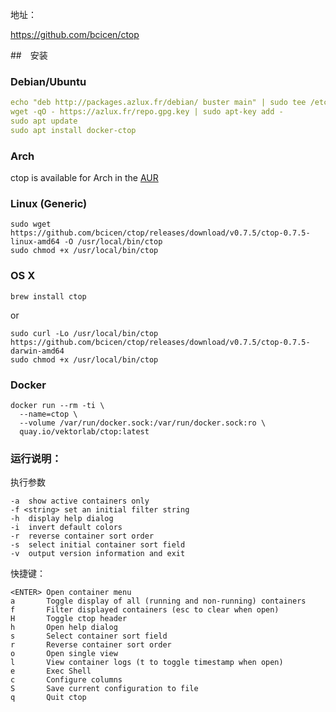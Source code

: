 
地址：

https://github.com/bcicen/ctop

##　安装

### Debian/Ubuntu
```yaml
echo "deb http://packages.azlux.fr/debian/ buster main" | sudo tee /etc/apt/sources.list.d/azlux.list
wget -qO - https://azlux.fr/repo.gpg.key | sudo apt-key add -
sudo apt update
sudo apt install docker-ctop
```

### Arch
ctop is available for Arch in the [AUR](https://aur.archlinux.org/packages/ctop-bin/)

### Linux (Generic)
```shell
sudo wget https://github.com/bcicen/ctop/releases/download/v0.7.5/ctop-0.7.5-linux-amd64 -O /usr/local/bin/ctop
sudo chmod +x /usr/local/bin/ctop
```

### OS X
```shell
brew install ctop
```
or
```shell
sudo curl -Lo /usr/local/bin/ctop https://github.com/bcicen/ctop/releases/download/v0.7.5/ctop-0.7.5-darwin-amd64
sudo chmod +x /usr/local/bin/ctop
```

### Docker
```shell
docker run --rm -ti \
  --name=ctop \
  --volume /var/run/docker.sock:/var/run/docker.sock:ro \
  quay.io/vektorlab/ctop:latest
```

### 运行说明：
执行参数
```text
-a	show active containers only
-f <string>	set an initial filter string
-h	display help dialog
-i	invert default colors
-r	reverse container sort order
-s	select initial container sort field
-v	output version information and exit
```

快捷键：
```text
<ENTER>	Open container menu
a	    Toggle display of all (running and non-running) containers
f	    Filter displayed containers (esc to clear when open)
H	    Toggle ctop header
h	    Open help dialog
s	    Select container sort field
r	    Reverse container sort order
o	    Open single view
l	    View container logs (t to toggle timestamp when open)
e	    Exec Shell
c	    Configure columns
S	    Save current configuration to file
q	    Quit ctop
```